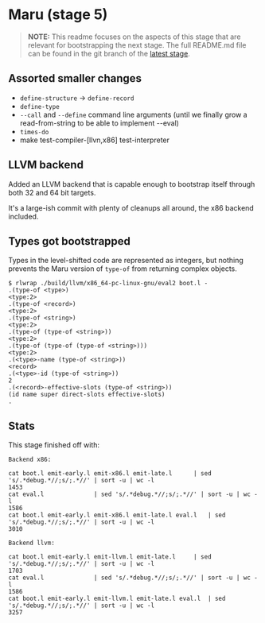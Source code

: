 # Maru (stage 5)

> **NOTE:** This readme focuses on the aspects of this stage that are relevant for bootstrapping the next stage.
> The full README.md file can be found in the git branch of the [latest stage](https://github.com/attila-lendvai/maru/).

## Assorted smaller changes
 - `define-structure` -> `define-record`
 - `define-type`
 - `--call` and `--define` command line arguments (until we finally grow a read-from-string to be able to implement --eval)
 - `times-do`
 - make test-compiler-[llvn,x86] test-interpreter

## LLVM backend

Added an LLVM backend that is capable enough to bootstrap itself through both 32 and 64 bit targets.

It's a large-ish commit with plenty of cleanups all around, the x86 backend included.

## Types got bootstrapped

Types in the level-shifted code are represented as integers, but nothing prevents
the Maru version of `type-of` from returning complex objects.

```
$ rlwrap ./build/llvm/x86_64-pc-linux-gnu/eval2 boot.l -
.(type-of <type>)
<type:2>
.(type-of <record>)
<type:2>
.(type-of <string>)
<type:2>
.(type-of (type-of <string>))
<type:2>
.(type-of (type-of (type-of <string>)))
<type:2>
.(<type>-name (type-of <string>))
<record>
.(<type>-id (type-of <string>))
2
.(<record>-effective-slots (type-of <string>))
(id name super direct-slots effective-slots)
.
```

## Stats

This stage finished off with:
```
Backend x86:

cat boot.l emit-early.l emit-x86.l emit-late.l		| sed 's/.*debug.*//;s/;.*//' | sort -u | wc -l
1453
cat eval.l				| sed 's/.*debug.*//;s/;.*//' | sort -u | wc -l
1586
cat boot.l emit-early.l emit-x86.l emit-late.l eval.l	| sed 's/.*debug.*//;s/;.*//' | sort -u | wc -l
3010

Backend llvm:

cat boot.l emit-early.l emit-llvm.l emit-late.l		| sed 's/.*debug.*//;s/;.*//' | sort -u | wc -l
1703
cat eval.l				| sed 's/.*debug.*//;s/;.*//' | sort -u | wc -l
1586
cat boot.l emit-early.l emit-llvm.l emit-late.l eval.l	| sed 's/.*debug.*//;s/;.*//' | sort -u | wc -l
3257
```
